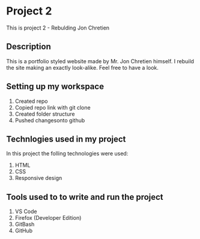 # Project 2

This is project 2 - Rebulding Jon Chretien 

## Description 

This is a portfolio styled website made by Mr. Jon Chretien himself. I rebuild the site making an exactly look-alike. Feel free to have a look.

## Setting up my workspace

1. Created repo
2. Copied repo link with git clone
3. Created folder structure
4. Pushed changesonto github

## Technlogies used in my project

In this project the folling technologies were used:

1. HTML
2. CSS
3. Responsive design

## Tools used to to write and run the project

1. VS Code
2. Firefox (Developer Edition)
3. GitBash
4. GitHub